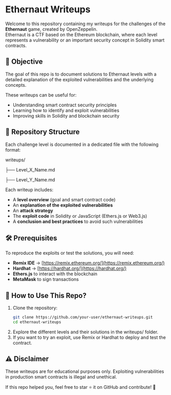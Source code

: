 # Ethernaut Writeups

Welcome to this repository containing my writeups for the challenges of the **Ethernaut** game, created by OpenZeppelin.  
Ethernaut is a CTF based on the Ethereum blockchain, where each level represents a vulnerability or an important security concept in Solidity smart contracts.

## 📌 Objective
The goal of this repo is to document solutions to Ethernaut levels with a detailed explanation of the exploited vulnerabilities and the underlying concepts.  

These writeups can be useful for:
- Understanding smart contract security principles  
- Learning how to identify and exploit vulnerabilities  
- Improving skills in Solidity and blockchain security  

## 📂 Repository Structure
Each challenge level is documented in a dedicated file with the following format:

writeups/ 

   ├── Level_X_Name.md 

   ├── Level_Y_Name.md 



Each writeup includes:
- A **level overview** (goal and smart contract code)
- An **explanation of the exploited vulnerabilities**
- An **attack strategy**
- The **exploit code** in Solidity or JavaScript (Ethers.js or Web3.js)
- A **conclusion and best practices** to avoid such vulnerabilities

## 🛠️ Prerequisites
To reproduce the exploits or test the solutions, you will need:
- **Remix IDE** → [https://remix.ethereum.org/](https://remix.ethereum.org/)
- **Hardhat** → [https://hardhat.org/](https://hardhat.org/)
- **Ethers.js** to interact with the blockchain
- **MetaMask** to sign transactions

## 🚀 How to Use This Repo?
1. Clone the repository:
   ```sh
   git clone https://github.com/your-user/ethernaut-writeups.git
   cd ethernaut-writeups
   ```
2. Explore the different levels and their solutions in the writeups/ folder.
3. If you want to try an exploit, use Remix or Hardhat to deploy and test the contract.

## ⚠️ Disclaimer
These writeups are for educational purposes only.
Exploiting vulnerabilities in production smart contracts is illegal and unethical.

If this repo helped you, feel free to star ⭐ it on GitHub and contribute! 🚀
